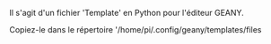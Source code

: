 Il s'agit d'un fichier 'Template' en Python pour l'éditeur GEANY.

Copiez-le dans le répertoire '/home/pi/.config/geany/templates/files

